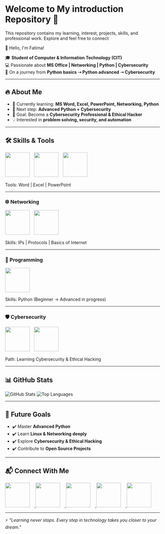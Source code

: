

# Welcome to My introduction Repository 🌸
This repository contains my learning, interest, projects, skills, and professional work. Explore and feel free to connect

  🌟 Hello, I'm Fatima!  

🎓 **Student of Computer & Information Technology (CIT)**  
💻 Passionate about **MS Office | Networking | Python | Cybersecurity**  
🚀 On a journey from **Python basics ➝ Python advanced ➝ Cybersecurity**  

---

## 🔥 About Me  

- 📘 Currently learning: **MS Word, Excel, PowerPoint, Networking, Python**  
- 🐍 Next step: **Advanced Python + Cybersecurity**  
- 🎯 Goal: Become a **Cybersecurity Professional & Ethical Hacker**  
- 💡 Interested in **problem solving, security, and automation**  

---

## 🛠️ Skills & Tools   

 
<p>
  <img src="https://img.icons8.com/color/96/microsoft-word-2019.png" width="80" style="margin-right:10px;"/>
  <img src="https://img.icons8.com/color/96/microsoft-excel-2019.png" width="80" style="margin-right:10px;"/>
  <img src="https://img.icons8.com/color/96/microsoft-powerpoint-2019.png" width="80"/>
</p>  
Tools: Word | Excel | PowerPoint  

---

### 🌐 Networking  
<p>
  <img src="https://img.icons8.com/color/96/network.png" width="80"/>
  <img src="https://img.icons8.com/color/96/internet.png" width="80" style="margin-left:10px;"/>
</p>  
Skills: IPs | Protocols | Basics of Internet  

---

### 🐍 Programming  
<p>
       <img src="https://img.icons8.com/color/96/python.png" width="80" style="margin-right:10px;"/>
      
</p>  
Skills: Python (Beginner → Advanced in progress)  

---

### 🛡️ Cybersecurity  
<p>
  <img src="https://img.icons8.com/color/96/cyber-security.png" width="80" style="margin-right:10px;"/>
  <img src="https://img.icons8.com/color/96/hacker.png" width="80"/>
</p>  
Path: Learning Cybersecurity & Ethical Hacking  

---


## 📊 GitHub Stats  
![GitHub Stats](https://github-readme-stats.vercel.app/api?username=YourUserName&show_icons=true&theme=radical)    ![Top Languages](https://github-readme-stats.vercel.app/api/top-langs/?username=YourUserName&layout=compact&theme=radical)  



---

## 🚀 Future Goals  
- ✔️ Master **Advanced Python**  
- ✔️ Learn **Linux & Networking deeply**  
- ✔️ Explore **Cybersecurity & Ethical Hacking**  
- ✔️ Contribute to **Open Source Projects**  

---

## 📬 Connect With Me

<p>
  <a href=(https://www.linkedin.com/in/fatima-attaullah-0aa616339?utm_source=share&utm_campaign=share_via&utm_content=profile&utm_medium=android_app) target="_blank">
    <img src="https://img.icons8.com/color/96/linkedin.png" width="80" style="margin-right:15px;"/>
  </a>
  <a href="mailto:your. fatimybaloch@gmail.com">
    <img src="https://img.icons8.com/color/96/gmail.png" width="80" style="margin-right:15px;"/>
  </a>
  <a href="https://twitter.com/your-twitter" target="_blank">
    <img src="https://img.icons8.com/color/96/twitter.png" width="80" style="margin-right:15px;"/>
  </a>
  <a href=https://www.facebook.com/share/1Lfy828kcX/ target="_blank">
    <img src="https://img.icons8.com/color/96/facebook.png" width="80" style="margin-right:15px;"/>
  </a>
  <a href=https://www.instagram.com/balushiii__26?igsh=MTRjanAxY2ZqOWlydQ== target="_blank">
    <img src="https://img.icons8.com/color/96/instagram-new.png" width="80"/>
  </a>
</p>
  

---

⚡ *"Learning never stops. Every step in technology takes you closer to your dream."*  
